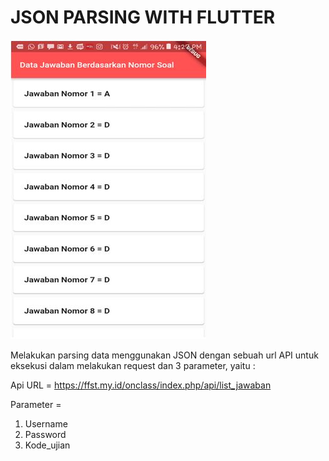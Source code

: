 # JSON PARSING WITH FLUTTER

![ss](images/ss.jpg)

Melakukan parsing data menggunakan JSON dengan sebuah url API untuk eksekusi dalam melakukan request dan 3 parameter, yaitu :

Api URL 	= https://ffst.my.id/onclass/index.php/api/list_jawaban

Parameter =
1.	Username
2.	Password 
3.	Kode_ujian 
